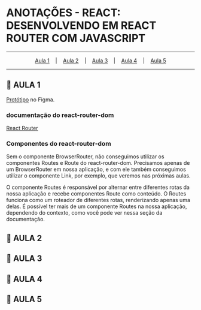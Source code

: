 # ANOTAÇÕES - REACT: DESENVOLVENDO EM REACT ROUTER COM JAVASCRIPT

--- 

<p align="center">
  <a href="#-aula-1">Aula 1</a> &nbsp;&nbsp;&nbsp;|&nbsp;&nbsp;&nbsp;
  <a href="#-aula-2">Aula 2</a> &nbsp;&nbsp;&nbsp;|&nbsp;&nbsp;&nbsp;
  <a href="#-aula-3">Aula 3</a> &nbsp;&nbsp;&nbsp;|&nbsp;&nbsp;&nbsp;
  <a href="#-aula-4">Aula 4</a> &nbsp;&nbsp;&nbsp;|&nbsp;&nbsp;&nbsp;
  <a href="#-aula-5">Aula 5</a> 

</p>

---

## 📌 AULA 1

[Protótipo](https://www.figma.com/file/nDTrIQxTu6aldQG0o0iAbj/Ol%C3%A1%2C-Mundo!---Projeto-React%3A-router?node-id=38%3A716) no Figma.

### documentação do react-router-dom
[React Router](https://reactrouter.com/en/6)

### Componentes do react-router-dom
Sem o componente BrowserRouter, não conseguimos utilizar os componentes Routes e Route do react-router-dom. Precisamos apenas de um BrowserRouter em nossa aplicação, e com ele também conseguimos utilizar o componente Link, por exemplo, que veremos nas próximas aulas.

O componente Routes é responsável por alternar entre diferentes rotas da nossa aplicação e recebe componentes Route como conteúdo.
O Routes funciona como um roteador de diferentes rotas, renderizando apenas uma delas. É possível ter mais de um componente Routes na nossa aplicação, dependendo do contexto, como você pode ver nessa seção da documentação.

## 📌 AULA 2
## 📌 AULA 3
## 📌 AULA 4
## 📌 AULA 5

